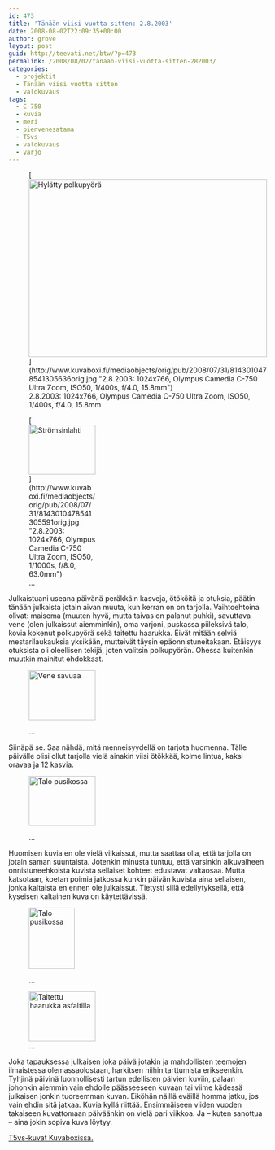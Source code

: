 ```yaml
---
id: 473
title: 'Tänään viisi vuotta sitten: 2.8.2003'
date: 2008-08-02T22:09:35+00:00
author: grove
layout: post
guid: http://teevati.net/btw/?p=473
permalink: /2008/08/02/tanaan-viisi-vuotta-sitten-282003/
categories:
  - projektit
  - Tänään viisi vuotta sitten
  - valokuvaus
tags:
  - C-750
  - kuvia
  - meri
  - pienvenesatama
  - T5vs
  - valokuvaus
  - varjo
---
```

<figure style="width: 468px" class="wp-caption aligncenter">[<img title="Hylätty polkupyörä" src="http://www.kuvaboxi.fi/mediaobjects/pub/2008/07/31/8143010478541305636web_0.jpg" alt="Hylätty polkupyörä" width="468" height="350" />](http://www.kuvaboxi.fi/mediaobjects/orig/pub/2008/07/31/8143010478541305636orig.jpg "2.8.2003: 1024x766, Olympus Camedia C-750 Ultra Zoom, ISO50, 1/400s, f/4.0, 15.8mm")<figcaption class="wp-caption-text">2.8.2003: 1024x766, Olympus Camedia C-750 Ultra Zoom, ISO50, 1/400s, f/4.0, 15.8mm</figcaption></figure> <figure style="width: 131px" class="wp-caption alignleft">[<img title="Strömsinlahti" src="http://www.kuvaboxi.fi/mediaobjects/pub/2008/07/31/8143010478541305591tn_0.jpg" alt="Strömsinlahti" width="131" height="98" />](http://www.kuvaboxi.fi/mediaobjects/orig/pub/2008/07/31/8143010478541305591orig.jpg "2.8.2003: 1024x766, Olympus Camedia C-750 Ultra Zoom, ISO50, 1/1000s, f/8.0, 63.0mm")<figcaption class="wp-caption-text">...</figcaption></figure> 

Julkaistuani useana päivänä peräkkäin kasveja, ötököitä ja otuksia, päätin tänään julkaista jotain aivan muuta, kun kerran on on tarjolla. Vaihtoehtoina olivat: maisema (muuten hyvä, mutta taivas on palanut puhki), savuttava vene (olen julkaissut aiemminkin), oma varjoni, puskassa piileksivä talo,  kovia kokenut polkupyörä sekä taitettu haarukka. Eivät mitään selviä mestarilaukauksia yksikään, mutteivät täysin epäonnistuneitakaan. Etäisyys otuksista oli oleellisen tekijä, joten valitsin polkupyörän. Ohessa kuitenkin muutkin mainitut ehdokkaat.<figure style="width: 131px" class="wp-caption alignleft">

[<img title="Vene savuaa" src="http://www.kuvaboxi.fi/mediaobjects/pub/2008/07/31/8143010478541305593tn_0.jpg" alt="Vene savuaa" width="131" height="98" />](http://www.kuvaboxi.fi/mediaobjects/orig/pub/2008/07/31/8143010478541305593orig.jpg "2.8.2003: 1024x766, Olympus Camedia C-750 Ultra Zoom, ISO50, 1/800s, f/6.3, 63.0mm")<figcaption class="wp-caption-text">...</figcaption></figure> 

Siinäpä se. Saa nähdä, mitä menneisyydellä on tarjota huomenna. Tälle päivälle olisi ollut tarjolla vielä ainakin viisi ötökkää, kolme lintua, kaksi oravaa ja 12 kasvia.<figure style="width: 131px" class="wp-caption alignright">

[<img title="Varjo nurmella" src="http://www.kuvaboxi.fi/mediaobjects/pub/2008/07/31/8143010478541305596tn_0.jpg" alt="Talo pusikossa" width="131" height="98" />](http://www.kuvaboxi.fi/mediaobjects/orig/pub/2008/07/31/8143010478541305596orig.jpg "2.8.2003: 1024x766, Olympus Camedia C-750 Ultra Zoom, ISO50, 1/100s, f/4.0, 6.3mm")<figcaption class="wp-caption-text">...</figcaption></figure> 

Huomisen kuvia en ole vielä vilkaissut, mutta saattaa olla, että tarjolla on jotain saman suuntaista. Jotenkin minusta tuntuu, että varsinkin alkuvaiheen onnistuneehkoista kuvista sellaiset kohteet edustavat valtaosaa. Mutta katsotaan, koetan poimia jatkossa kunkin päivän kuvista aina sellaisen, jonka kaltaista en ennen ole julkaissut. Tietysti sillä edellytyksellä, että kyseisen kaltainen kuva on käytettävissä.<figure style="width: 90px" class="wp-caption alignleft">

[<img title="Talo pusikossa" src="http://www.kuvaboxi.fi/mediaobjects/pub/2008/07/31/8143010478541305634tn_0.jpg" alt="Talo pusikossa" width="90" height="120" />](http://www.kuvaboxi.fi/mediaobjects/orig/pub/2008/07/31/8143010478541305634orig.jpg "2.8.2003: 766x1024, Olympus Camedia C-750 Ultra Zoom, ISO50, 1/800s, f/4.0, 10.9mm")<figcaption class="wp-caption-text">...</figcaption></figure> <figure style="width: 131px" class="wp-caption alignright">[<img title="Taitettu haarukka asfaltilla" src="http://www.kuvaboxi.fi/mediaobjects/pub/2008/07/31/8143010478541305645tn_0.jpg" alt="Taitettu haarukka asfaltilla" width="131" height="98" />](http://www.kuvaboxi.fi/mediaobjects/orig/pub/2008/07/31/8143010478541305645orig.jpg "2.8.2003: 1024x766, Olympus Camedia C-750 Ultra Zoom, ISO50, 1/100s, f/3.2, 10.9mm")<figcaption class="wp-caption-text">...</figcaption></figure> 

Joka tapauksessa julkaisen joka päivä jotakin ja mahdollisten teemojen ilmaistessa olemassaolostaan, harkitsen niihin tarttumista erikseenkin. Tyhjinä päivinä luonnollisesti tartun edellisten päivien kuviin, palaan johonkin aiemmin vain ehdolle päässeeseen kuvaan tai viime kädessä julkaisen jonkin tuoreemman kuvan. Eiköhän näillä eväillä homma jatku, jos vain ehdin sitä jatkaa. Kuvia kyllä riittää. Ensimmäiseen viiden vuoden takaiseen kuvattomaan päiväänkin on vielä pari viikkoa. Ja &#8211; kuten sanottua &#8211; aina jokin sopiva kuva löytyy.

[T5vs-kuvat Kuvaboxissa.](http://www.kuvaboxi.fi/julkinen/29poj+taavetti-btw-t5vs.html "Kuvaboxi - BTW: T5vs (Taavetti)")